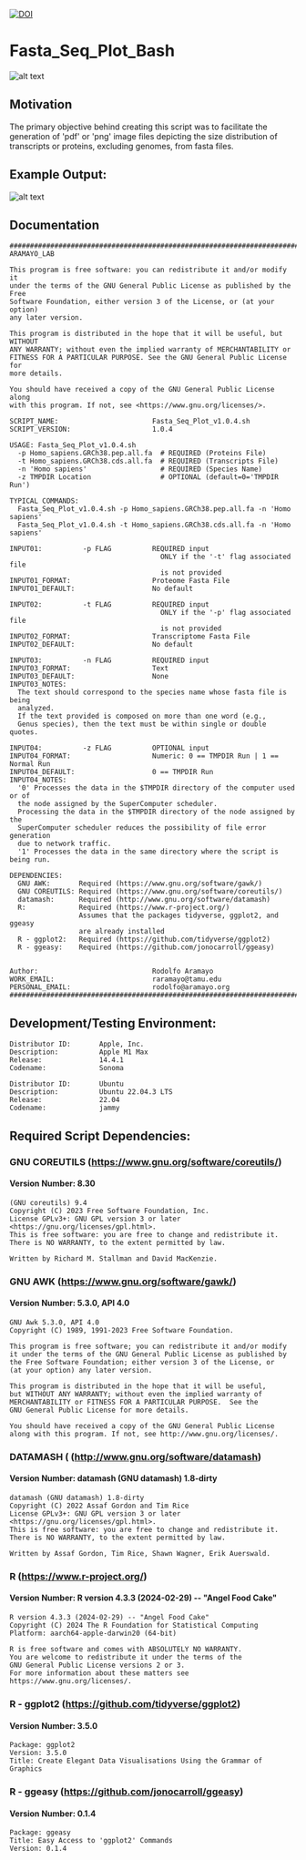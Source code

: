 [![DOI](https://zenodo.org/badge/DOI/10.5281/zenodo.10892498.svg)](https://doi.org/10.5281/zenodo.10892498)
# Fasta_Seq_Plot_Bash
![alt text](./Images/Fasta_Seq_Plot_logo.png)

## Motivation

The primary objective behind creating this script was to facilitate the
generation of 'pdf' or 'png' image files depicting the size distribution of
transcripts or proteins, excluding genomes, from fasta files.

## Example Output:
![alt text](./Images/Fasta_Seq_Plot_Example_Output.png)

## Documentation

```
###########################################################################
ARAMAYO_LAB

This program is free software: you can redistribute it and/or modify it
under the terms of the GNU General Public License as published by the Free
Software Foundation, either version 3 of the License, or (at your option)
any later version.

This program is distributed in the hope that it will be useful, but WITHOUT
ANY WARRANTY; without even the implied warranty of MERCHANTABILITY or
FITNESS FOR A PARTICULAR PURPOSE. See the GNU General Public License for
more details.

You should have received a copy of the GNU General Public License along
with this program. If not, see <https://www.gnu.org/licenses/>.

SCRIPT_NAME:                       Fasta_Seq_Plot_v1.0.4.sh
SCRIPT_VERSION:                    1.0.4

USAGE: Fasta_Seq_Plot_v1.0.4.sh
  -p Homo_sapiens.GRCh38.pep.all.fa  # REQUIRED (Proteins File)
  -t Homo_sapiens.GRCh38.cds.all.fa  # REQUIRED (Transcripts File)
  -n 'Homo sapiens'                  # REQUIRED (Species Name)
  -z TMPDIR Location                 # OPTIONAL (default=0='TMPDIR Run')

TYPICAL COMMANDS:
  Fasta_Seq_Plot_v1.0.4.sh -p Homo_sapiens.GRCh38.pep.all.fa -n 'Homo sapiens'
  Fasta_Seq_Plot_v1.0.4.sh -t Homo_sapiens.GRCh38.cds.all.fa -n 'Homo sapiens'

INPUT01:          -p FLAG          REQUIRED input
                                     ONLY if the '-t' flag associated file
                                     is not provided
INPUT01_FORMAT:                    Proteome Fasta File
INPUT01_DEFAULT:                   No default

INPUT02:          -t FLAG          REQUIRED input
                                     ONLY if the '-p' flag associated file
                                     is not provided
INPUT02_FORMAT:                    Transcriptome Fasta File
INPUT02_DEFAULT:                   No default

INPUT03:          -n FLAG          REQUIRED input
INPUT03_FORMAT:                    Text
INPUT03_DEFAULT:                   None
INPUT03_NOTES:
  The text should correspond to the species name whose fasta file is being
  analyzed.
  If the text provided is composed on more than one word (e.g.,
  Genus species), then the text must be within single or double quotes.

INPUT04:          -z FLAG          OPTIONAL input
INPUT04_FORMAT:                    Numeric: 0 == TMPDIR Run | 1 == Normal Run
INPUT04_DEFAULT:                   0 == TMPDIR Run
INPUT04_NOTES:
  '0' Processes the data in the $TMPDIR directory of the computer used or of
  the node assigned by the SuperComputer scheduler.
  Processing the data in the $TMPDIR directory of the node assigned by the
  SuperComputer scheduler reduces the possibility of file error generation
  due to network traffic.
  '1' Processes the data in the same directory where the script is being run.

DEPENDENCIES:
  GNU AWK:       Required (https://www.gnu.org/software/gawk/)
  GNU COREUTILS: Required (https://www.gnu.org/software/coreutils/)
  datamash:      Required (http://www.gnu.org/software/datamash)
  R:             Required (https://www.r-project.org/)
                 Assumes that the packages tidyverse, ggplot2, and ggeasy
                 are already installed
  R - ggplot2:   Required (https://github.com/tidyverse/ggplot2)
  R - ggeasy:    Required (https://github.com/jonocarroll/ggeasy)


Author:                            Rodolfo Aramayo
WORK_EMAIL:                        raramayo@tamu.edu
PERSONAL_EMAIL:                    rodolfo@aramayo.org
###########################################################################
```

## Development/Testing Environment:

```
Distributor ID:       Apple, Inc.
Description:          Apple M1 Max
Release:              14.4.1
Codename:             Sonoma

Distributor ID:       Ubuntu
Description:          Ubuntu 22.04.3 LTS
Release:              22.04
Codename:             jammy
```

## Required Script Dependencies:
### GNU COREUTILS (https://www.gnu.org/software/coreutils/)
#### Version Number: 8.30
```
(GNU coreutils) 9.4
Copyright (C) 2023 Free Software Foundation, Inc.
License GPLv3+: GNU GPL version 3 or later <https://gnu.org/licenses/gpl.html>.
This is free software: you are free to change and redistribute it.
There is NO WARRANTY, to the extent permitted by law.

Written by Richard M. Stallman and David MacKenzie.
```
### GNU AWK (https://www.gnu.org/software/gawk/)
#### Version Number: 5.3.0, API 4.0
```
GNU Awk 5.3.0, API 4.0
Copyright (C) 1989, 1991-2023 Free Software Foundation.

This program is free software; you can redistribute it and/or modify
it under the terms of the GNU General Public License as published by
the Free Software Foundation; either version 3 of the License, or
(at your option) any later version.

This program is distributed in the hope that it will be useful,
but WITHOUT ANY WARRANTY; without even the implied warranty of
MERCHANTABILITY or FITNESS FOR A PARTICULAR PURPOSE.  See the
GNU General Public License for more details.

You should have received a copy of the GNU General Public License
along with this program. If not, see http://www.gnu.org/licenses/.
```
### DATAMASH ( (http://www.gnu.org/software/datamash)
#### Version Number: datamash (GNU datamash) 1.8-dirty
```
datamash (GNU datamash) 1.8-dirty
Copyright (C) 2022 Assaf Gordon and Tim Rice
License GPLv3+: GNU GPL version 3 or later <https://gnu.org/licenses/gpl.html>.
This is free software: you are free to change and redistribute it.
There is NO WARRANTY, to the extent permitted by law.

Written by Assaf Gordon, Tim Rice, Shawn Wagner, Erik Auerswald.
```
### R  (https://www.r-project.org/)
#### Version Number: R version 4.3.3 (2024-02-29) -- "Angel Food Cake"
```
R version 4.3.3 (2024-02-29) -- "Angel Food Cake"
Copyright (C) 2024 The R Foundation for Statistical Computing
Platform: aarch64-apple-darwin20 (64-bit)

R is free software and comes with ABSOLUTELY NO WARRANTY.
You are welcome to redistribute it under the terms of the
GNU General Public License versions 2 or 3.
For more information about these matters see
https://www.gnu.org/licenses/.
```
### R - ggplot2 (https://github.com/tidyverse/ggplot2)
#### Version Number: 3.5.0
```
Package: ggplot2
Version: 3.5.0
Title: Create Elegant Data Visualisations Using the Grammar of Graphics
```
### R - ggeasy (https://github.com/jonocarroll/ggeasy)
#### Version Number: 0.1.4
```
Package: ggeasy
Title: Easy Access to 'ggplot2' Commands
Version: 0.1.4
```
